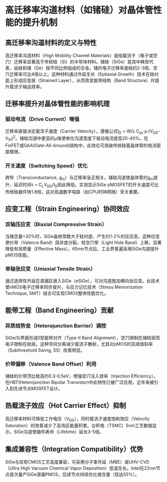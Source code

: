 # 高迁移率沟道材料（如锗硅）对晶体管性能的提升机制

## 高迁移率沟道材料的定义与特性

高迁移率沟道材料（High Mobility Channel Materials）是指载流子（电子或空穴）迁移率显著高于传统硅（Si）的半导体材料。锗硅（SiGe）是其中典型代表，由硅和锗（Ge）按不同比例组成的合金。锗的电子迁移率是硅的2-3倍，空穴迁移率可达4倍以上。这种材料通过外延生长（Epitaxial Growth）技术在硅衬底上形成应变层（Strained Layer），从而改变能带结构（Band Structure）并提升载流子输运效率。

## 迁移率提升对晶体管性能的影响机理

### 驱动电流（Drive Current）增强

迁移率直接决定载流子速度（Carrier Velocity），遵循公式I<sub>D</sub> = W/L·C<sub>ox</sub>·μ·(V<sub>GS</sub>-V<sub>th</sub>)<sup>2</sup>。锗硅沟道中更高的μ值使单位沟道宽度下驱动电流提高20-40%。在FinFET或GAA(Gate-All-Around)结构中，此效应可突破传统硅基晶体管的电流密度极限。

### 开关速度（Switching Speed）优化

跨导（Transconductance, g<sub>m</sub>）与迁移率呈正相关。锗硅沟道使晶体管的g<sub>m</sub>提升，延迟时间τ = C<sub>L</sub>V<sub>DD</sub>/I<sub>D</sub>因此降低。实测显示SiGe pMOSFET的开关速度可比传统硅器件快1.8倍，这对高速数字电路（如CPU时钟网络）至关重要。

## 应变工程（Strain Engineering）协同效应

### 双轴压应变（Biaxial Compressive Strain）

当锗含量>20%时，SiGe晶格常数大于硅衬底，产生约1-2%的压应变。这种应变使价带（Valence Band）简并度分裂，轻空穴带（Light Hole Band）上移，显著降低有效质量（Effective Mass）。65nm节点后，工业界普遍采用SiGe沟道提升pMOS性能。

### 单轴张应变（Uniaxial Tensile Strain）

通过选择性外延在源漏区嵌入SiGe（eSiGe），可对沟道施加横向张应变。此技术使nMOS电子迁移率同步提升，与应力记忆技术（Stress Memorization Technique, SMT）结合可实现CMOS整体性能优化。

## 能带工程（Band Engineering）贡献

### 异质结势垒（Heterojunction Barrier）调控

SiGe/Si界面形成II型能带对齐（Type-II Band Alignment），空穴限制在锗硅层而电子限制在硅层。这种空间分离减少载流子散射，尤其对pMOS的亚阈值斜率（Subthreshold Swing, SS）改善明显。

### 价带偏移（Valence Band Offset）利用

锗硅的价带顶比硅高约0.3-0.5eV，增强空穴注入效率（Injection Efficiency）。在HBT(Heterojunction Bipolar Transistor)中此特性已被广泛应用，近年来被引入到先进节点MOSFET设计。

## 热载流子效应（Hot Carrier Effect）抑制

高迁移率材料可降低工作电压（V<sub>DD</sub>），同时载流子速度饱和效应（Velocity Saturation）的改善减少了高场区能量积累。台积电（TSMC）5nm工艺数据显示，SiGe沟道使器件寿命（Lifetime）延长3-5倍。

## 集成兼容性（Integration Compatibility）优势

SiGe与现有CMOS工艺高度兼容，可采用分子束外延（MBE）或UHV-CVD（Ultra High Vacuum Chemical Vapor Deposition）低温生长。Intel在22nm节点首次量产SiGe源漏PMOS，后续节点持续优化锗含量（现达55%）。